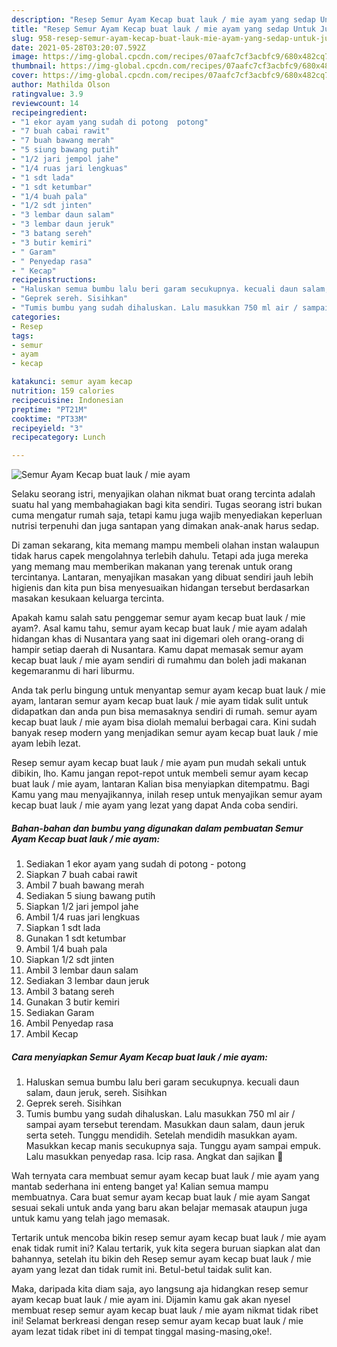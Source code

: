 ```yaml
---
description: "Resep Semur Ayam Kecap buat lauk / mie ayam yang sedap Untuk Jualan"
title: "Resep Semur Ayam Kecap buat lauk / mie ayam yang sedap Untuk Jualan"
slug: 958-resep-semur-ayam-kecap-buat-lauk-mie-ayam-yang-sedap-untuk-jualan
date: 2021-05-28T03:20:07.592Z
image: https://img-global.cpcdn.com/recipes/07aafc7cf3acbfc9/680x482cq70/semur-ayam-kecap-buat-lauk-mie-ayam-foto-resep-utama.jpg
thumbnail: https://img-global.cpcdn.com/recipes/07aafc7cf3acbfc9/680x482cq70/semur-ayam-kecap-buat-lauk-mie-ayam-foto-resep-utama.jpg
cover: https://img-global.cpcdn.com/recipes/07aafc7cf3acbfc9/680x482cq70/semur-ayam-kecap-buat-lauk-mie-ayam-foto-resep-utama.jpg
author: Mathilda Olson
ratingvalue: 3.9
reviewcount: 14
recipeingredient:
- "1 ekor ayam yang sudah di potong  potong"
- "7 buah cabai rawit"
- "7 buah bawang merah"
- "5 siung bawang putih"
- "1/2 jari jempol jahe"
- "1/4 ruas jari lengkuas"
- "1 sdt lada"
- "1 sdt ketumbar"
- "1/4 buah pala"
- "1/2 sdt jinten"
- "3 lembar daun salam"
- "3 lembar daun jeruk"
- "3 batang sereh"
- "3 butir kemiri"
- " Garam"
- " Penyedap rasa"
- " Kecap"
recipeinstructions:
- "Haluskan semua bumbu lalu beri garam secukupnya. kecuali daun salam, daun jeruk, sereh. Sisihkan"
- "Geprek sereh. Sisihkan"
- "Tumis bumbu yang sudah dihaluskan. Lalu masukkan 750 ml air / sampai ayam tersebut terendam. Masukkan daun salam, daun jeruk serta seteh. Tunggu mendidih. Setelah mendidih masukkan ayam. Masukkan kecap manis secukupnya saja. Tunggu ayam sampai empuk. Lalu masukkan penyedap rasa. Icip rasa. Angkat dan sajikan 🌼"
categories:
- Resep
tags:
- semur
- ayam
- kecap

katakunci: semur ayam kecap 
nutrition: 159 calories
recipecuisine: Indonesian
preptime: "PT21M"
cooktime: "PT33M"
recipeyield: "3"
recipecategory: Lunch

---
```



![Semur Ayam Kecap buat lauk / mie ayam](https://img-global.cpcdn.com/recipes/07aafc7cf3acbfc9/680x482cq70/semur-ayam-kecap-buat-lauk-mie-ayam-foto-resep-utama.jpg)

Selaku seorang istri, menyajikan olahan nikmat buat orang tercinta adalah suatu hal yang membahagiakan bagi kita sendiri. Tugas seorang istri bukan cuma mengatur rumah saja, tetapi kamu juga wajib menyediakan keperluan nutrisi terpenuhi dan juga santapan yang dimakan anak-anak harus sedap.

Di zaman  sekarang, kita memang mampu membeli olahan instan walaupun tidak harus capek mengolahnya terlebih dahulu. Tetapi ada juga mereka yang memang mau memberikan makanan yang terenak untuk orang tercintanya. Lantaran, menyajikan masakan yang dibuat sendiri jauh lebih higienis dan kita pun bisa menyesuaikan hidangan tersebut berdasarkan masakan kesukaan keluarga tercinta. 



Apakah kamu salah satu penggemar semur ayam kecap buat lauk / mie ayam?. Asal kamu tahu, semur ayam kecap buat lauk / mie ayam adalah hidangan khas di Nusantara yang saat ini digemari oleh orang-orang di hampir setiap daerah di Nusantara. Kamu dapat memasak semur ayam kecap buat lauk / mie ayam sendiri di rumahmu dan boleh jadi makanan kegemaranmu di hari liburmu.

Anda tak perlu bingung untuk menyantap semur ayam kecap buat lauk / mie ayam, lantaran semur ayam kecap buat lauk / mie ayam tidak sulit untuk didapatkan dan anda pun bisa memasaknya sendiri di rumah. semur ayam kecap buat lauk / mie ayam bisa diolah memalui berbagai cara. Kini sudah banyak resep modern yang menjadikan semur ayam kecap buat lauk / mie ayam lebih lezat.

Resep semur ayam kecap buat lauk / mie ayam pun mudah sekali untuk dibikin, lho. Kamu jangan repot-repot untuk membeli semur ayam kecap buat lauk / mie ayam, lantaran Kalian bisa menyiapkan ditempatmu. Bagi Kamu yang mau menyajikannya, inilah resep untuk menyajikan semur ayam kecap buat lauk / mie ayam yang lezat yang dapat Anda coba sendiri.

<!--inarticleads1-->

##### Bahan-bahan dan bumbu yang digunakan dalam pembuatan Semur Ayam Kecap buat lauk / mie ayam:

1. Sediakan 1 ekor ayam yang sudah di potong - potong
1. Siapkan 7 buah cabai rawit
1. Ambil 7 buah bawang merah
1. Sediakan 5 siung bawang putih
1. Siapkan 1/2 jari jempol jahe
1. Ambil 1/4 ruas jari lengkuas
1. Siapkan 1 sdt lada
1. Gunakan 1 sdt ketumbar
1. Ambil 1/4 buah pala
1. Siapkan 1/2 sdt jinten
1. Ambil 3 lembar daun salam
1. Sediakan 3 lembar daun jeruk
1. Ambil 3 batang sereh
1. Gunakan 3 butir kemiri
1. Sediakan  Garam
1. Ambil  Penyedap rasa
1. Ambil  Kecap




<!--inarticleads2-->

##### Cara menyiapkan Semur Ayam Kecap buat lauk / mie ayam:

1. Haluskan semua bumbu lalu beri garam secukupnya. kecuali daun salam, daun jeruk, sereh. Sisihkan
1. Geprek sereh. Sisihkan
1. Tumis bumbu yang sudah dihaluskan. Lalu masukkan 750 ml air / sampai ayam tersebut terendam. Masukkan daun salam, daun jeruk serta seteh. Tunggu mendidih. Setelah mendidih masukkan ayam. Masukkan kecap manis secukupnya saja. Tunggu ayam sampai empuk. Lalu masukkan penyedap rasa. Icip rasa. Angkat dan sajikan 🌼




Wah ternyata cara membuat semur ayam kecap buat lauk / mie ayam yang mantab sederhana ini enteng banget ya! Kalian semua mampu membuatnya. Cara buat semur ayam kecap buat lauk / mie ayam Sangat sesuai sekali untuk anda yang baru akan belajar memasak ataupun juga untuk kamu yang telah jago memasak.

Tertarik untuk mencoba bikin resep semur ayam kecap buat lauk / mie ayam enak tidak rumit ini? Kalau tertarik, yuk kita segera buruan siapkan alat dan bahannya, setelah itu bikin deh Resep semur ayam kecap buat lauk / mie ayam yang lezat dan tidak rumit ini. Betul-betul taidak sulit kan. 

Maka, daripada kita diam saja, ayo langsung aja hidangkan resep semur ayam kecap buat lauk / mie ayam ini. Dijamin kamu gak akan nyesel membuat resep semur ayam kecap buat lauk / mie ayam nikmat tidak ribet ini! Selamat berkreasi dengan resep semur ayam kecap buat lauk / mie ayam lezat tidak ribet ini di tempat tinggal masing-masing,oke!.

